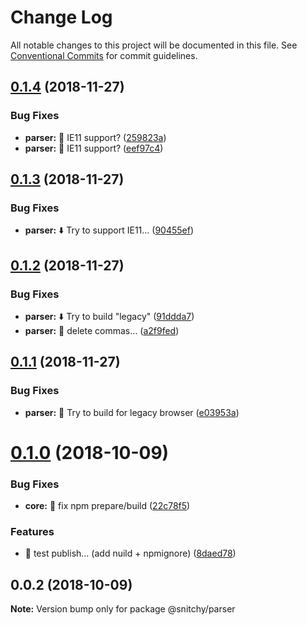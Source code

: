 # Change Log

All notable changes to this project will be documented in this file.
See [Conventional Commits](https://conventionalcommits.org) for commit guidelines.

<a name="0.1.4"></a>
## [0.1.4](https://github.com/epicagency/snitchy/compare/@snitchy/parser@0.1.3...@snitchy/parser@0.1.4) (2018-11-27)


### Bug Fixes

* **parser:** :bug: IE11 support? ([259823a](https://github.com/epicagency/snitchy/commit/259823a))
* **parser:** :bug: IE11 support? ([eef97c4](https://github.com/epicagency/snitchy/commit/eef97c4))





<a name="0.1.3"></a>
## [0.1.3](https://github.com/epicagency/snitchy/compare/@snitchy/parser@0.1.2...@snitchy/parser@0.1.3) (2018-11-27)


### Bug Fixes

* **parser:** :arrow_down: Try to support IE11… ([90455ef](https://github.com/epicagency/snitchy/commit/90455ef))





<a name="0.1.2"></a>
## [0.1.2](https://github.com/epicagency/snitchy/compare/@snitchy/parser@0.1.1...@snitchy/parser@0.1.2) (2018-11-27)


### Bug Fixes

* **parser:** :arrow_down: Try to build "legacy" ([91ddda7](https://github.com/epicagency/snitchy/commit/91ddda7))
* **parser:** :bug: delete commas… ([a2f9fed](https://github.com/epicagency/snitchy/commit/a2f9fed))





<a name="0.1.1"></a>
## [0.1.1](https://github.com/epicagency/snitchy/compare/@snitchy/parser@0.1.0...@snitchy/parser@0.1.1) (2018-11-27)


### Bug Fixes

* **parser:** :wrench: Try to build for legacy browser ([e03953a](https://github.com/epicagency/snitchy/commit/e03953a))





<a name="0.1.0"></a>
# [0.1.0](https://github.com/epicagency/snitchy/compare/@snitchy/parser@0.0.2...@snitchy/parser@0.1.0) (2018-10-09)


### Bug Fixes

* **core:** :wrench: fix npm prepare/build ([22c78f5](https://github.com/epicagency/snitchy/commit/22c78f5))


### Features

* :art: test publish… (add nuild + npmignore) ([8daed78](https://github.com/epicagency/snitchy/commit/8daed78))





<a name="0.0.2"></a>
## 0.0.2 (2018-10-09)

**Note:** Version bump only for package @snitchy/parser
